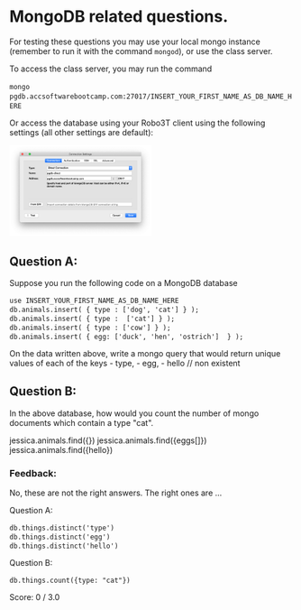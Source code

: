 # MongoDB related questions. 

For testing these questions you may use your local mongo instance (remember to run it with the command `mongod`),
or use the class server. 

To access the class server, you may run the command

`mongo pgdb.accsoftwarebootcamp.com:27017/INSERT_YOUR_FIRST_NAME_AS_DB_NAME_HERE`

Or access the database using your Robo3T client using the following settings (all other settings are default):

<img src="images/mongodb_connect.png" width="50%">

## Question A:

Suppose you run the following code on a MongoDB database

    use INSERT_YOUR_FIRST_NAME_AS_DB_NAME_HERE
    db.animals.insert( { type : ['dog', 'cat'] } );
    db.animals.insert( { type :  ['cat'] } );
    db.animals.insert( { type : ['cow'] } );
    db.animals.insert( { egg: ['duck', 'hen', 'ostrich']  } );

On the data written above, write a mongo query that would return unique 
values of each of the keys
	- type, 
    - egg, 
    - hello // non existent


## Question B:

In the above database, how would you count the number of mongo documents which contain a type "cat".

jessica.animals.find({})
jessica.animals.find({eggs[]})
jessica.animals.find({hello})


### Feedback:

No, these are not the right answers. The right ones are ...

Question A:

```
db.things.distinct('type')
db.things.distinct('egg')
db.things.distinct('hello')
```

Question B:
```
db.things.count({type: "cat"})
```

Score: 0 / 3.0